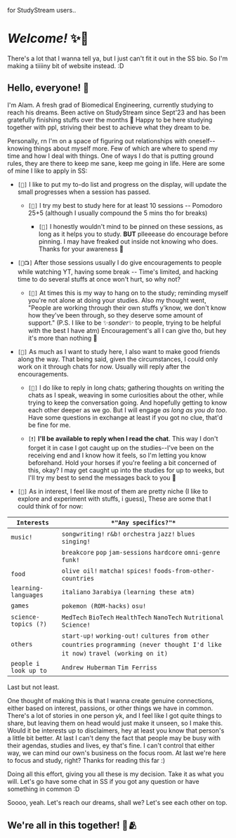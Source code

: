 for StudyStream users..
# *Welcome!* ✨🙌

There's a lot that I wanna tell ya, but I just can't fit it out in the SS bio. So I'm making a tiiiiny bit of website instead. :D

## Hello, everyone! 👋
I'm Alam. A fresh grad of Biomedical Engineering, currently studying to reach his dreams. Been active on StudyStream since Sept'23 and has been gratefully finishing stuffs over the months 📆 Happy to be here studying together with ppl, striving their best to achieve what they dream to be. 

Personally, rn I'm on a space of figuring out relationships with oneself--knowing things about myself more. Few of which are where to spend my time and how I deal with things. One of ways I do that is putting ground rules, they are there to keep me sane, keep me going in life. Here are some of mine I like to apply in SS:

* `[📝]` I like to put my to-do list and progress on the display, will update the small progresses when a session has passed.

  * `[🍅]` I try my best to study here for at least 10 sessions -- Pomodoro 25+5 (although I usually compound the 5 mins tho for breaks)
 
    * `[📌]` I honestly wouldn't mind to be pinned on these sessions, as long as it helps you to study. **BUT** plleeease do encourage before pinning. I may have freaked out inside not knowing who does. Thanks for your awareness 🙏

* `[👊📺]` After those sessions usually I do give encouragements to people while watching YT, having some break -- Time's limited, and hacking time to do several stuffs at once won't hurt, so why not? 

  * `[👟]` At times this is my way to hang on to the study; reminding myself you're not alone at doing your studies. Also my thought went, "People are working through their own stuffs y'know, we don't know how they've been through, so they deserve some amount of support." (P.S. I like to be ✨*sonder*✨ to people, trying to be helpful with the best I have atm) Encouragement's all I can give tho, but hey it's more than nothing 🤗

* `[💭]` As much as I want to study here, I also want to make good friends along the way. That being said, given the circumstances, I could only work on it through chats for now. Usually will reply after the encouragements. 

  * `[💬]` I do like to reply in long chats; gathering thoughts on writing the chats as I speak, weaving in some curiosities about the other, while trying to keep the conversation going. And hopefully getting to know each other deeper as we go. But I will engage *as long as you do too*. Have some questions in exchange at least if you got no clue, that'd be fine for me.

  * `[❗]` **I'll be available to reply when I read the chat**. This way I don't forget it in case I got caught up on the studies--I've been on the receiving end and I know how it feels, so I'm letting you know beforehand. Hold your horses if you're feeling a bit concerned of this, okay? I may get caught up into the studies for up to weeks, but I'll try my best to send the messages back to you 📨

* `[📍]` As in interest, I feel like most of them are pretty niche (I like to explore and experiment with stuffs, i guess), These are some that I could think of for now:

| `Interests` | `*"Any specifics?"*`                                   |
|-------------|--------------------------------------------------------|
| `music!` | `songwriting!` `r&b!` `orchestra` `jazz!` `blues` `singing!`  |
|         | `breakcore` `pop` `jam-sessions` `hardcore` `omni-genre` `funk!`  |
| `food`  | `olive oil!` `matcha!` `spices!` `foods-from-other-countries` | 
| `learning-languages` | `italiano` `3arabiya` `(learning these atm)` |
| `games` | `pokemon (ROM-hacks)` `osu!` |
| `science-topics (?)` | `MedTech` `BioTech` `HealthTech` `NanoTech` `Nutritional Science!` |
| `others` | `start-up!` `working-out!` `cultures from other countries` `programming (never thought I'd like it now)` `travel (working on it)` |
| `people i look up to` | `Andrew Huberman` `Tim Ferriss` |
 
Last but not least.

One thought of making this is that I wanna create genuine connections, either based on interest, passions, or other things we have in common. There's a lot of stories in one person yk, and I feel like I got quite things to share, but leaving them on head would just make it unseen, so I make this. Would it be interests up to disclaimers, hey at least you know that person's a little bit better. At last I can't deny the fact that people may be busy with their agendas, studies and lives, ey that's fine. I can't control that either way, we can mind our own's business on the focus room. At last we're here to focus and study, right? Thanks for reading this far :)

Doing all this effort, giving you all these is my decision. Take it as what you will. Let's go have some chat in SS if you got any question or have something in common :D 

Soooo, yeah. Let's reach our dreams, shall we? Let's see each other on top.

## We're all in this together! 🙌🫂
